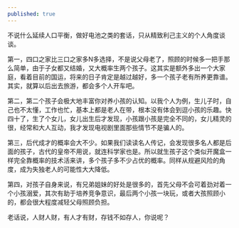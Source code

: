 ```yaml
---
published: true
---
```



不说什么延续人口平衡，做好电池之类的套话，只从精致利己主义的个人角度谈谈。

第一，四口之家比三口之家多N多选择，不是说父母老了，照顾的时候多一把手那么简单，由于子女都又结婚，又大概率生两个孩子。这其实是额外多出一个大家庭，看着目前的国运，将来的日子肯定是越过越好，多一个孩子老有所养更靠谱。其实，就算以后出去旅游，都会多个人开车吧。

第二，第二个孩子会极大地丰富你对养小孩的认知。以我个人为例，生儿子时，自己也不太懂，工作也忙，基本上都是老人在带，根本没有体会到逗小孩的乐趣。快四十了，生了个女儿，女儿出生后才发现，小孩跟小孩是完全不同的，女儿精灵的很，经常和大人互动，我才发现电视剧里面那些情节不是骗人的。

第三，后代成才的概率会大不少。如果我们读读名人传记，会发现很多名人都是后面的孩子，古代的皇帝不用说，就连科学家也是。所以就生孩子这个类似开魔盒一样完全靠概率的技术活来讲，多个孩子多不少占优的概率。同样从规避风险的角度，成为失独老人的可能性大大降低。

第四，对孩子自身来说，有兄弟姐妹的好处是很多的，首先父母不会可着劲对着一个小孩溺爱，其次有助于培养竞争意识，最后两个小孩一块玩，或者大孩照顾小的，都会很大程度减轻父母照顾负担。

老话说，人财人财，有人才有财，存钱不如存人，你说呢？